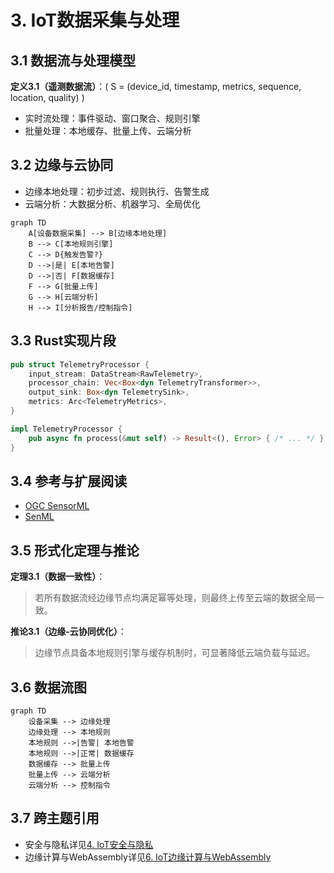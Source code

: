 # 3. IoT数据采集与处理

## 3.1 数据流与处理模型

**定义3.1（遥测数据流）**：\( S = (device\_id, timestamp, metrics, sequence, location, quality) \)

- 实时流处理：事件驱动、窗口聚合、规则引擎
- 批量处理：本地缓存、批量上传、云端分析

## 3.2 边缘与云协同

- 边缘本地处理：初步过滤、规则执行、告警生成
- 云端分析：大数据分析、机器学习、全局优化

```mermaid
graph TD
    A[设备数据采集] --> B[边缘本地处理]
    B --> C[本地规则引擎]
    C --> D{触发告警?}
    D -->|是| E[本地告警]
    D -->|否| F[数据缓存]
    F --> G[批量上传]
    G --> H[云端分析]
    H --> I[分析报告/控制指令]
```

## 3.3 Rust实现片段

```rust
pub struct TelemetryProcessor {
    input_stream: DataStream<RawTelemetry>,
    processor_chain: Vec<Box<dyn TelemetryTransformer>>,
    output_sink: Box<dyn TelemetrySink>,
    metrics: Arc<TelemetryMetrics>,
}

impl TelemetryProcessor {
    pub async fn process(&mut self) -> Result<(), Error> { /* ... */ }
}
```

## 3.4 参考与扩展阅读

- [OGC SensorML](https://www.ogc.org/standards/sensorml/)
- [SenML](https://datatracker.ietf.org/doc/html/rfc8428)

## 3.5 形式化定理与推论

**定理3.1（数据一致性）**：
> 若所有数据流经边缘节点均满足幂等处理，则最终上传至云端的数据全局一致。

**推论3.1（边缘-云协同优化）**：
> 边缘节点具备本地规则引擎与缓存机制时，可显著降低云端负载与延迟。

## 3.6 数据流图

```mermaid
graph TD
    设备采集 --> 边缘处理
    边缘处理 --> 本地规则
    本地规则 -->|告警| 本地告警
    本地规则 -->|正常| 数据缓存
    数据缓存 --> 批量上传
    批量上传 --> 云端分析
    云端分析 --> 控制指令
```

## 3.7 跨主题引用

- 安全与隐私详见[4. IoT安全与隐私](04_Security_Privacy.md)
- 边缘计算与WebAssembly详见[6. IoT边缘计算与WebAssembly](06_Edge_Computing_WASM.md)
